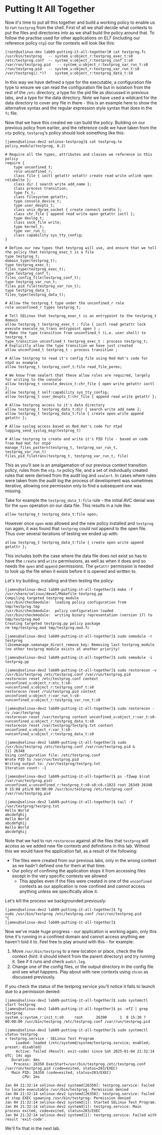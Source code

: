 # Putting It All Together

Now it's time to put all this together and build a working policy to enable us to run `testprog` from the shell. First of all we shall decide what contexts to put the files and directories into as we shall build the policy around that. To follow the practise used for other applications on EL7 (including our reference policy `ntp`) our file contexts will look like this:

```
[root@selinux-dev lab09-putting-it-all-together]# cat testprog.fc
/usr/bin/testprog	-- system_u:object_r:testprog_exec_t:s0
/etc/testprog.conf	-- system_u:object_r:testprog_conf_t:s0
/var/run/testprog.pid	-- system_u:object_r:testprog_var_run_t:s0
/run/testprog.pid	-- system_u:object_r:testprog_var_run_t:s0
/var/testprog(/.*)?	   system_u:object_r:testprog_data_t:s0

```

In this way we have defined a type for the executable, a configuration file type to ensure we can read the configuration file but in isolation from the rest of the `/etc` directory, a type for the pid file as discussed in previous labs, and a type for the data directory. Note we have used a wildcard for the data directory to cover any file in there - this is an example here to show the alternative syntax and the regular expression style syntax that does in the `fc` file.

Now that we have this created we can build the policy. Building on our previous policy from earlier, and the reference code we have taken from the `ntp` policy, `testprog`'s policy should look something like this:

```
[james@selinux-dev2 selinux-testprog]$ cat testprog.te
policy_module(testprog, 0.2)

# Require all the types, attributes and classes we reference in this policy
require {
	type unconfined_t;
	role unconfined_r;
	class file { ioctl getattr setattr create read write unlink open relabelto };
	class dir { search write add_name };
	class process transition;
	type fs_t;
	class filesystem getattr;
	type console_device_t;
	type user_devpts_t;
	class unix_dgram_socket { create connect sendto };
	class chr_file { append read write open getattr ioctl };
	type devlog_t;
	class sock_file write;
	type kernel_t;
	type var_run_t;
	class capability sys_tty_config;
}

# Define our new types that testprog will use, and ensure that we tell the policy that testprog_exec_t is a file
type testprog_t;
domain_type(testprog_t);
type testprog_exec_t;
files_type(testprog_exec_t);
type testprog_conf_t;
files_config_file(testprog_conf_t);
type testprog_var_run_t;
files_pid_file(testprog_var_run_t);
type testprog_data_t;
files_type(testprog_data_t);

# Allow the testprog_t type under the unconfined_r role
role unconfined_r types testprog_t;

# Tell SELinux that testprog_exec_t is an entrypoint to the testprog_t domain
allow testprog_t testprog_exec_t : file { ioctl read getattr lock execute execute_no_trans entrypoint open } ;
# Make the type transition from unconfined_t (i.e. user shell) to testprog_t
type_transition unconfined_t testprog_exec_t : process testprog_t;
# Explicitly allow the type transition we have just created
allow unconfined_t testprog_t : process transition ;

# Allow testprog to read it's config file using Red Hat's code for ntpd as example
allow testprog_t testprog_conf_t:file read_file_perms;

# We know from sealert that these allow rules are required, largely for writing to the console
allow testprog_t console_device_t:chr_file { open write getattr ioctl };
allow testprog_t self:capability sys_tty_config;
allow testprog_t user_devpts_t:chr_file { append read write getattr };

# Allow testprog access to it's data directory
allow testprog_t testprog_data_t:dir { search write add_name };
allow testprog_t testprog_data_t:file { create open write append getattr };

# Allow syslog access based on Red Hat's code for ntpd
logging_send_syslog_msg(testprog_t)

# Allow testprog to create and write it's PID file - based on code from Red Hat for ntpd
manage_files_pattern(testprog_t, testprog_var_run_t, testprog_var_run_t)
files_pid_filetrans(testprog_t, testprog_var_run_t, file)
```

This as you'll see is an amalgamation of our previous context transition policy, rules from the `ntp.te` policy file, and a set of individually created rules that were derived from the audit log and `sealert`. In cases where rules were taken from the audit log the process of development was sometimes iterative, allowing one permission only to find a subsequent one was missing.

Take for example the `testprog_data_t:file` rule - the initial AVC denial was for the `open` operation on our data file. This results in a rule like:

```
allow testprog_t testprog_data_t:file open;
```

However once `open` was allowed and the new policy installed and `testprog` run again, it was found that `testprog` could not append to the open file. Thus over several iterations of testing we ended up with:

```
allow testprog_t testprog_data_t:file { create open write append getattr };
```

This includes both the case where the data file does not exist so has to have the `create` and `write` permissions, as well as when it does and so needs the `open` and `append` permissions. The `getattr` permission is needed to look up the file when it exists before it is opened and written to.

Let's try building, installing and then testing the policy:

```
[james@selinux-dev2 lab09-putting-it-all-together]$ make -f /usr/share/selinux/devel/Makefile testprog.pp
Compiling targeted testprog module
/usr/bin/checkmodule:  loading policy configuration from tmp/testprog.tmp
/usr/bin/checkmodule:  policy configuration loaded
/usr/bin/checkmodule:  writing binary representation (version 17) to tmp/testprog.mod
Creating targeted testprog.pp policy package
rm tmp/testprog.mod tmp/testprog.mod.fc

[james@selinux-dev2 lab09-putting-it-all-together]$ sudo semodule -r testprog
libsemanage.semanage_direct_remove_key: Removing last testprog module (no other testprog module exists at another priority)

[james@selinux-dev2 lab09-putting-it-all-together]$ sudo semodule -i testprog.pp

[james@selinux-dev2 lab09-putting-it-all-together]$ sudo restorecon -v /usr/bin/testprog /etc/testprog.conf /var/run/testprog.pid
restorecon reset /etc/testprog.conf context unconfined_u:object_r:etc_t:s0->unconfined_u:object_r:testprog_conf_t:s0
restorecon reset /run/testprog.pid context unconfined_u:object_r:var_run_t:s0->unconfined_u:object_r:testprog_var_run_t:s0

[james@selinux-dev2 lab09-putting-it-all-together]$ sudo restorecon -rv /var/testprog
restorecon reset /var/testprog context unconfined_u:object_r:var_t:s0->unconfined_u:object_r:testprog_data_t:s0
restorecon reset /var/testprog/testprg.txt context unconfined_u:object_r:var_t:s0->unconfined_u:object_r:testprog_data_t:s0

[james@selinux-dev2 lab09-putting-it-all-together]$ sudo /usr/bin/testprog /etc/testprog.conf /var/run/testprog.pid &
[1] 26348
Using configuration file: /etc/testprog.conf
Wrote PID to /var/run/testprog.pid
Writing output to: /var/testprog/testprg.txt
Iteration count: -1

[james@selinux-dev2 lab09-putting-it-all-together]$ ps -fZwwp $(cat /var/run/testprog.pid)
unconfined_u:unconfined_r:testprog_t:s0-s0:c0.c1023 root 26349 26348  0 15:08 pts/0 00:00:00 /usr/bin/testprog /etc/testprog.conf /var/run/testprog.pid

[james@selinux-dev2 lab09-putting-it-all-together]$ tail -f /var/testprog/testprg.txt
Hello World
abcdefghij
Hello World
abcdefghij
Hello World
abcdefghij
```

Note that we had to run `restorecon` against all the files that `testprog` will access as we added new file contexts and definitions in this lab. Without this we would have the application fail, as a result of the following:

* The files were created from our previous labs, only in the wrong context as we hadn't defined one for them at that time.
* Our policy of confining the application stops it from accessing files except in the very specific contexts we allowed
  * This applies even if the files were created in one of the `unconfined` contexts as our application is now confined and cannot access anything unless we specifically allow it.
 
Let's kill the process we backgrounded previously:

```
[james@selinux-dev2 lab09-putting-it-all-together]$ fg
sudo /usr/bin/testprog /etc/testprog.conf /var/run/testprog.pid
^C
[james@selinux-dev2 lab09-putting-it-all-together]$
```

Now we've made huge progress - our application is working again, only this time it's running in a confined domain and cannot access anything we haven't told it to. Feel free to play around with this - for example:

1. Move `/usr/bin/testprog` to a new location or place, check the file context (hint: it should inherit from the parent directory) and try running it. See if it runs and check `audit.log`.
2. Change one of the config files, or the output directory in the config file and see what happens. Play about with new contexts using `chcon` as discussed previously.

If you check the status of the testprog service you'll notice it fails to launch due to a permission denied:
```
[james@selinux-dev2 lab09-putting-it-all-together]$ sudo systemctl start testprog
[james@selinux-dev2 lab09-putting-it-all-together]$ ps -efZ | grep testprog
system_u:system_r:init_t:s0     root      26390      1  0 15:20 ?        00:00:00 /usr/bin/testprog /etc/testprog.conf /var/run/testprog.pid

[james@selinux-dev2 lab09-putting-it-all-together]$ sudo systemctl status testprog
× testprog.service - SELinux Test Program
     Loaded: loaded (/etc/systemd/system/testprog.service; enabled; preset: disabled)
     Active: failed (Result: exit-code) since Sat 2025-01-04 21:32:14 UTC; 14s ago
   Duration: 4ms
    Process: 26350 ExecStart=/usr/bin/testprog /etc/testprog.conf /var/run/testprog.pid (code=exited, status=203/EXEC)
   Main PID: 26350 (code=exited, status=203/EXEC)
        CPU: 2ms

Jan 04 21:32:14 selinux-dev2 systemd[26350]: testprog.service: Failed to locate executable /usr/bin/testprog: Permission denied
Jan 04 21:32:14 selinux-dev2 systemd[26350]: testprog.service: Failed at step EXEC spawning /usr/bin/testprog: Permission denied
Jan 04 21:32:14 selinux-dev2 systemd[1]: Started SELinux Test Program.
Jan 04 21:32:14 selinux-dev2 systemd[1]: testprog.service: Main process exited, code=exited, status=203/EXEC
Jan 04 21:32:14 selinux-dev2 systemd[1]: testprog.service: Failed with result 'exit-code'.
```
We'll fix that in the next lab.
